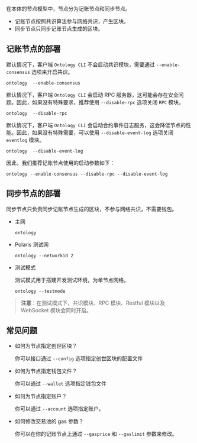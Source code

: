 
在本体的节点模型中，节点分为记账节点和同步节点。

- 记账节点按照共识算法参与网络共识，产生区块。
- 同步节点只同步记账节点生成的区块。

## 记账节点的部署

默认情况下，客户端 `Ontology CLI` 不会启动共识模块，需要通过 `--enable-consensus` 选项来开启共识。

```shell
ontology  --enable-consensus
```

默认情况下，客户端 `Ontology CLI` 会启动 RPC 服务器，这可能会存在安全问题。因此，如果没有特殊要求，推荐使用 `--disable-rpc` 选项关闭 `RPC` 模块。

```shell
ontology  --disable-rpc
```

默认情况下，客户端 `Ontology CLI` 会启动合约事件日志服务，这会降低节点的性能。因此，如果没有特殊需要，可以使用 `--disable-event-log` 选项关闭 `eventlog` 模块。

```shell
ontology  --disable-event-log
```

因此，我们推荐记账节点使用的启动参数如下：

```shell
ontology --enable-consensus --disable-rpc --disable-event-log
```

## 同步节点的部署

同步节点只负责同步记账节点生成的区块，不参与网络共识，不需要钱包。

- 主网

  ```shell
  ontology
  ```

- Polaris 测试网

  ```shell
  ontology --networkid 2
  ```

- 测试模式

  测试模式用于搭建开发测试环境，为单节点网络。

  ```shell
  ontology --testmode
  ```

> **注意**：在测试模式下，共识模块、RPC 模块、Restful 模块以及 WebSocket 模块会同时开启。

## 常见问题

- 如何为节点指定创世区块？

  你可以接口通过 `--config` 选项指定创世区块的配置文件

- 如何为节点指定钱包文件？

  你可以通过 `--wallet` 选项指定钱包文件

- 如何为节点指定账户？

  你可以通过 `--account` 选项指定账户。

- 如何修改交易池的 gas 参数？

  你可以在你的记账节点上通过 `--gasprice` 和 `--gaslimit` 参数来修改。
